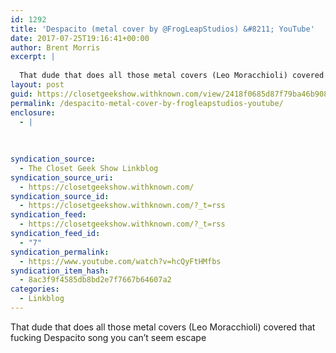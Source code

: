 ```yaml
---
id: 1292
title: 'Despacito (metal cover by @FrogLeapStudios) &#8211; YouTube'
date: 2017-07-25T19:16:41+00:00
author: Brent Morris
excerpt: |
  
  That dude that does all those metal covers (Leo Moracchioli) covered that fucking Despacito song you can't seem escape
layout: post
guid: https://closetgeekshow.withknown.com/view/2418f0685d87f79ba46b908fec638922
permalink: /despacito-metal-cover-by-frogleapstudios-youtube/
enclosure:
  - |
    
    
    
syndication_source:
  - The Closet Geek Show Linkblog
syndication_source_uri:
  - https://closetgeekshow.withknown.com/
syndication_source_id:
  - https://closetgeekshow.withknown.com/?_t=rss
syndication_feed:
  - https://closetgeekshow.withknown.com/?_t=rss
syndication_feed_id:
  - "7"
syndication_permalink:
  - https://www.youtube.com/watch?v=hcQyFtHMfbs
syndication_item_hash:
  - 8ac3f9f4585db8bd2e7f7667b64607a2
categories:
  - Linkblog
---
```

<div class="known-bookmark">
  <div class="e-content">
    <p>
      That dude that does all those metal covers (Leo Moracchioli) covered that fucking Despacito song you can&#8217;t seem escape
    </p>
  </div>
</div>

<div>
</div>